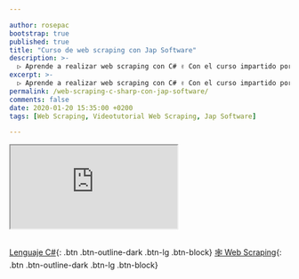 ```yaml
---

author: rosepac
bootstrap: true
published: true
title: "Curso de web scraping con Jap Software"
description: >-
  ▷ Aprende a realizar web scraping con C# ✌️ Con el curso impartido por Jap Software
excerpt: >-
  ▷ Aprende a realizar web scraping con C# ✌️ Con el curso impartido por Jap Software
permalink: /web-scraping-c-sharp-con-jap-software/
comments: false
date: 2020-01-20 15:35:00 +0200
tags: [Web Scraping, Videotutorial Web Scraping, Jap Software]

---
```


<div class="embed-responsive embed-responsive-16by9">
  <iframe class="embed-responsive-item" src="https://www.youtube-nocookie.com/embed/videoseries?list=PLLJJqiFt6VPppXHa0llA3HjpKxAhxhXzN" allowfullscreen></iframe>
</div><br/>

[<i class="far fa-window-maximize"></i> Lenguaje C#](/cursos-tecnologia/#c-c-c){: .btn .btn-outline-dark .btn-lg .btn-block}
[🕸 Web Scraping](/cursos-tecnologia/#web-scraping-){: .btn .btn-outline-dark .btn-lg .btn-block}